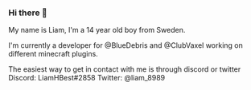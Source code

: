 ### Hi there 👋
My name is Liam, I'm a 14 year old boy from Sweden.

I'm currently a developer for @BlueDebris and @ClubVaxel working on different minecraft plugins.

The easiest way to get in contact with me is through discord or twitter
Discord: LiamHBest#2858
Twitter: @liam_8989

<!--
**LiamHBest0608/LiamHBest0608** is a ✨ _special_ ✨ repository because its `README.md` (this file) appears on your GitHub profile.

Here are some ideas to get you started:

- 🔭 I’m currently working on ...
- 🌱 I’m currently learning ...
- 👯 I’m looking to collaborate on ...
- 🤔 I’m looking for help with ...
- 💬 Ask me about ...
- 📫 How to reach me: ...
- 😄 Pronouns: ...
- ⚡ Fun fact: ...
-->

